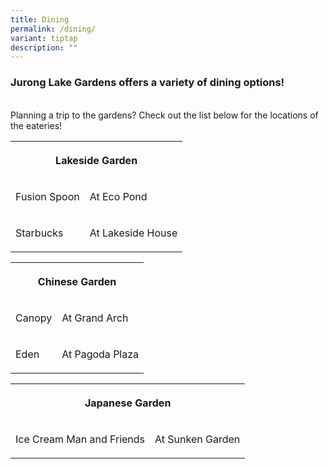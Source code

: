 ```yaml
---
title: Dining
permalink: /dining/
variant: tiptap
description: ""
---
```

<h3>Jurong Lake Gardens offers a variety of dining options!</h3>
<p>
<br>Planning a trip to the gardens? Check out the list below for the locations
of the eateries!</p>
<p></p>
<table style="minWidth: 50px">
<colgroup>
<col>
<col>
</colgroup>
<tbody>
<tr>
<th rowspan="1" colspan="2">
<p><strong>Lakeside Garden</strong>
</p>
</th>
</tr>
<tr>
<td rowspan="1" colspan="1">
<p>Fusion Spoon</p>
</td>
<td rowspan="1" colspan="1">
<p>At Eco Pond</p>
</td>
</tr>
<tr>
<td rowspan="1" colspan="1">
<p>Starbucks</p>
</td>
<td rowspan="1" colspan="1">
<p>At Lakeside House</p>
</td>
</tr>
</tbody>
</table>
<p></p>
<table style="minWidth: 50px">
<colgroup>
<col>
<col>
</colgroup>
<tbody>
<tr>
<th rowspan="1" colspan="2">
<p>Chinese Garden</p>
</th>
</tr>
<tr>
<td rowspan="1" colspan="1">
<p>Canopy</p>
</td>
<td rowspan="1" colspan="1">
<p>At Grand Arch</p>
</td>
</tr>
<tr>
<td rowspan="1" colspan="1">
<p>Eden</p>
</td>
<td rowspan="1" colspan="1">
<p>At Pagoda Plaza</p>
</td>
</tr>
</tbody>
</table>
<p></p>
<table style="minWidth: 50px">
<colgroup>
<col>
<col>
</colgroup>
<tbody>
<tr>
<th rowspan="1" colspan="2">
<p>Japanese Garden</p>
</th>
</tr>
<tr>
<td rowspan="1" colspan="1">
<p>Ice Cream Man and Friends</p>
</td>
<td rowspan="1" colspan="1">
<p>At Sunken Garden</p>
</td>
</tr>
</tbody>
</table>
<p></p>